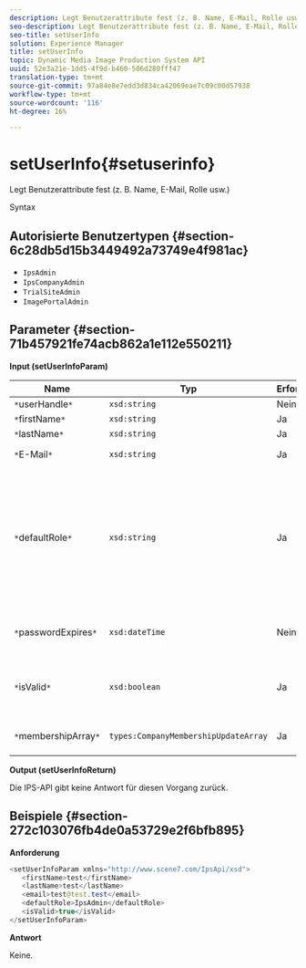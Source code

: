 ```yaml
---
description: Legt Benutzerattribute fest (z. B. Name, E-Mail, Rolle usw.)
seo-description: Legt Benutzerattribute fest (z. B. Name, E-Mail, Rolle usw.)
seo-title: setUserInfo
solution: Experience Manager
title: setUserInfo
topic: Dynamic Media Image Production System API
uuid: 52e3a21e-1dd5-4f9d-b460-506d280fff47
translation-type: tm+mt
source-git-commit: 97a84e8e7edd3d834ca42069eae7c09c00d57938
workflow-type: tm+mt
source-wordcount: '116'
ht-degree: 16%

---
```



# setUserInfo{#setuserinfo}

Legt Benutzerattribute fest (z. B. Name, E-Mail, Rolle usw.)

Syntax

## Autorisierte Benutzertypen {#section-6c28db5d15b3449492a73749e4f981ac}

* `IpsAdmin`
* `IpsCompanyAdmin`
* `TrialSiteAdmin`
* `ImagePortalAdmin`

## Parameter {#section-71b457921fe74acb862a1e112e550211}

**Input (setUserInfoParam)**

| Name | Typ | Erforderlich | Beschreibung |
|---|---|---|---|
| `*`userHandle`*` | `xsd:string` | Nein | Benutzerhandle. |
| `*`firstName`*` | `xsd:string` | Ja | Vorname. |
| `*`lastName`*` | `xsd:string` | Ja | Nachname. |
| `*`E-Mail`*` | `xsd:string` | Ja | Benutzer-E-Mail. |
| `*`defaultRole`*` | `xsd:string` | Ja | Legt die Rolle eines Benutzers in jeder Firma fest, zu der er gehört. Beachten Sie jedoch, dass die `IpsAdmin`-Rolle andere Einstellungen pro Firma außer Kraft setzt. |
| `*`passwordExpires`*` | `xsd:dateTime` | Nein | Das Ablaufdatum des Kennworts festlegen. |
| `*`isValid`*` | `xsd:boolean` | Ja | Bestimmt, ob der Benutzer ein gültiger IPS-Benutzer ist. |
| `*`membershipArray`*` | `types:CompanyMembershipUpdateArray` | Ja | Ein Array von Firmen-Handles. |

**Output (setUserInfoReturn)**

Die IPS-API gibt keine Antwort für diesen Vorgang zurück.

## Beispiele {#section-272c103076fb4de0a53729e2f6bfb895}

**Anforderung**

```java
<setUserInfoParam xmlns="http://www.scene7.com/IpsApi/xsd">
   <firstName>test</firstName>
   <lastName>test</lastName>
   <email>test@test.test</email>
   <defaultRole>IpsAdmin</defaultRole>
   <isValid>true</isValid>
</setUserInfoParam>
```

**Antwort**

Keine.
